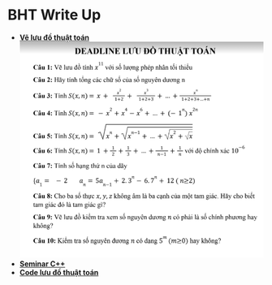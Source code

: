 # BHT Write Up
* **[Vẽ lưu đồ thuật toán](write_up/luudothuattoan.md "Lưu đồ thuật toán")**
[![](images/luudo/debailuudo.png)](../images/debailuudo.png "Đề bài lưu đồ")
* **[Seminar C++](write_up/seminar_cpp.md "Seminar C++")**
* **[Code lưu đồ thuật toán](write_up/codeluudothuattoan.md "Code lưu đồ thuật toán")**